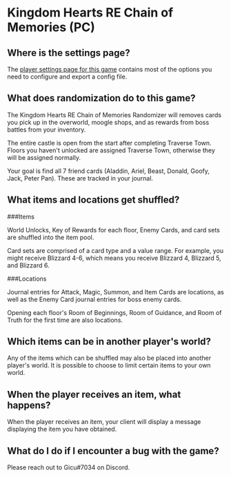 # Kingdom Hearts RE Chain of Memories (PC)

## Where is the settings page?

The [player settings page for this game](../player-settings) contains most of the options you need to 
configure and export a config file.

## What does randomization do to this game?

The Kingdom Hearts RE Chain of Memories Randomizer will removes cards you pick up in the overworld, moogle shops, and as rewards from boss battles from your inventory.

The entire castle is open from the start after completing Traverse Town.  Floors you haven't unlocked are assigned Traverse Town, otherwise they will be assigned normally.

Your goal is find all 7 friend cards (Aladdin, Ariel, Beast, Donald, Goofy, Jack, Peter Pan).  These are tracked in your journal.

## What items and locations get shuffled?

###Items

World Unlocks, Key of Rewards for each floor, Enemy Cards, and card sets are shuffled into the item pool.

Card sets are comprised of a card type and a value range.  For example, you might receive Blizzard 4-6, which means you receive Blizzard 4, Blizzard 5, and Blizzard 6.

###Locations

Journal entries for Attack, Magic, Summon, and Item Cards are locations, as well as the Enemy Card journal entries for boss enemy cards.

Opening each floor's Room of Beginnings, Room of Guidance, and Room of Truth for the first time are also locations.

## Which items can be in another player's world?

Any of the items which can be shuffled may also be placed into another player's world. It is possible to choose to limit
certain items to your own world.
## When the player receives an item, what happens?

When the player receives an item, your client will display a message displaying the item you have obtained.

## What do I do if I encounter a bug with the game?

Please reach out to Gicu#7034 on Discord.